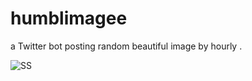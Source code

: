 # humblimagee
a Twitter bot posting random beautiful image by hourly .

![SS](https://i.ibb.co/3vhdqQ7/single.png)
